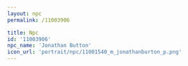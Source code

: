```yaml
---
layout: npc
permalink: /11003906

title: Npc
id: '11003906'
npc_name: 'Jonathan Button'
icon_url: 'portrait/npc/11001540_m_jonathanburton_p.png'
---
```


